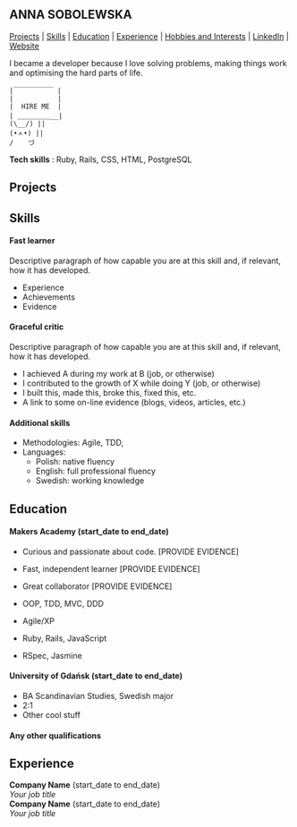 ## ANNA SOBOLEWSKA

[Projects](#projects) | [Skills](#skills) | [Education](#education) | [Experience](#experience) | [Hobbies and Interests](#hobbies-and-interests) | [LinkedIn](http://www.linkedin.com/addyourshere) | [Website](url)

I became a developer because I love solving problems, making things work and optimising the hard parts of life.  

```
|￣￣￣￣￣￣ |
|           |
|  HIRE ME  |
| ＿＿＿＿＿__| 
(\__/) || 
(•ㅅ•) || 
/ 　 づ
```

**Tech skills** : Ruby, Rails, CSS, HTML, PostgreSQL

## Projects

## Skills


#### Fast learner

Descriptive paragraph of how capable you are at this skill and, if relevant, how it has developed.

- Experience
- Achievements
- Evidence

#### Graceful critic

Descriptive paragraph of how capable you are at this skill and, if relevant, how it has developed.

- I achieved A during my work at B (job, or otherwise)
- I contributed to the growth of X while doing Y (job, or otherwise)
- I built this, made this, broke this, fixed this, etc.
- A link to some on-line evidence (blogs, videos, articles, etc.)

#### Additional skills

- Methodologies: Agile, TDD, 
- Languages: 
  * Polish: native fluency
  * English: full professional fluency
  * Swedish: working knowledge

## Education

#### Makers Academy (start_date to end_date)

- Curious and passionate about code. [PROVIDE EVIDENCE]
- Fast, independent learner [PROVIDE EVIDENCE]
- Great collaborator [PROVIDE EVIDENCE]

- OOP, TDD, MVC, DDD
- Agile/XP
- Ruby, Rails, JavaScript
- RSpec, Jasmine

#### University of Gdańsk (start_date to end_date)

- BA Scandinavian Studies, Swedish major
- 2:1
- Other cool stuff

#### Any other qualifications

## Experience

**Company Name** (start_date to end_date)    
*Your job title*  
**Company Name** (start_date to end_date)   
*Your job title*  
